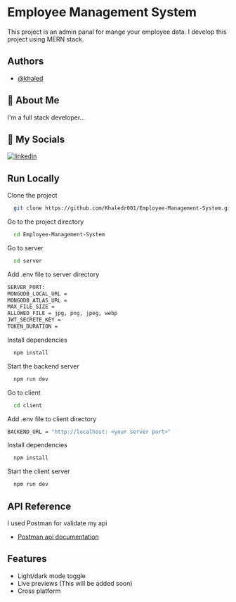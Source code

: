 
# Employee Management System

This project is an admin panal for mange your employee data. I develop this project using MERN stack. 

## Authors

- [@khaled](https://github.com/Khaledr001)


## 🚀 About Me
I'm a full stack developer... 

## 🔗 My Socials
[![linkedin](https://img.shields.io/badge/linkedin-0A66C2?style=for-the-badge&logo=linkedin&logoColor=white)](https://www.linkedin.com/in/syed-khaled-hossain-278769195/)



## Run Locally

Clone the project

```bash
  git clone https://github.com/Khaledr001/Employee-Management-System.git
```

Go to the project directory

```bash
  cd Employee-Management-System
```


Go to server

```bash
  cd server
```
Add .env file to server directory

```bash
SERVER_PORT: 
MONGODB_LOCAL_URL = 
MONGODB_ATLAS_URL = 
MAX_FILE_SIZE = 
ALLOWED_FILE = jpg, png, jpeg, webp
JWT_SECRETE_KEY = 
TOKEN_DURATION = 
```

Install dependencies

```bash
  npm install
```

Start the backend server

```bash
  npm run dev
```

Go to client

```bash
  cd client
```

Add .env file to client directory

```bash
BACKEND_URL = "http://localhost: <your server port>"
```

Install dependencies

```bash
  npm install
```

Start the client server

```bash
  npm run dev
```

## API Reference
I used Postman for validate my api 
- [Postman api documentation](https://documenter.getpostman.com/view/19698528/2s9YXe8QJz)


## Features

- Light/dark mode toggle
- Live previews (This will be added soon)
- Cross platform

